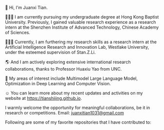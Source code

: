 👋 Hi, I'm Juanxi Tian.

🙋🏻‍♂️ I am currently pursuing my undergraduate degree at Hong Kong Baptist University. Previously, I gained valuable research experience as a research intern at the Shenzhen Institute of Advanced Technology, Chinese Academy of Sciences. 

🧑🏻‍💻 Currently, I am furthering my research skills as a research intern at the Artificial Intelligence Research and Innovation Lab, Westlake University, under the esteemed supervision of Stan.Z.Li.

🌎 And I am actively exploring extensive international research collaborations, thanks to Professor Huaxiu Yao from UNC.

🧠 My areas of interest include Multimodel Large Language Model, Optimization in Deep Learning and Computer Vision.

☺️ You can learn more about my recent updates and activities on my website at https://tianshijing.github.io.

I warmly welcome the opportunity for meaningful collaborations, be it in research or competitions. Email: juanxitian1031@gmail.com

Following are some of my favorite repositories that I have contributed to:
